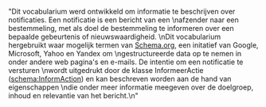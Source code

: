 "Dit vocabularium werd ontwikkeld om informatie te beschrijven over notificaties. Een notificatie is een bericht van een \nafzender naar een bestemmeling, met als doel de bestemmeling te informeren over een bepaalde gebeurtenis of nieuwswaardigheid. \nDit vocabularium hergebruikt waar mogelijk termen van [Schema.org](https://schema.org/), een initatief van Google, Microsoft, Yahoo en Yandex om \ngestructureerde data op te nemen in onder andere web pagina's en e-mails. De intentie om een notificatie te versturen \nwordt uitgedrukt door de klasse InformeerActie ([schema:InformAction](https://schema.org/InformAction)) en kan beschreven worden aan de hand van eigenschappen \ndie onder meer informatie meegeven over de doelgroep, inhoud en relevantie van het bericht.\n"